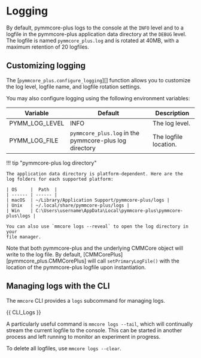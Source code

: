 # Logging

By default, pymmcore-plus logs to the console at the `INFO` level and to a
logfile in the pymmcore-plus application data directory at the `DEBUG` level.
The logfile is named `pymmcore_plus.log` and is rotated at 40MB, with a maximum
retention of 20 logfiles.

## Customizing logging

The [`pymmcore_plus.configure_logging`][] function allows you to customize the
log level, logfile name, and logfile rotation settings.

You may also configure logging using the following environment variables:

| Variable       | Default                                                | Description           |
| -------------- | ------------------------------------------------------ | --------------------- |
| PYMM_LOG_LEVEL | INFO                                                   | The log level.        |
| PYMM_LOG_FILE  | `pymmcore_plus.log` in the pymmcore-plus log directory | The logfile location. |

!!! tip "pymmcore-plus log directory"

    The application data directory is platform-dependent. Here are the
    log folders for each supported platform:

    | OS     |  Path  |
    | ------ | ------ |
    | macOS  | ~/Library/Application Support/pymmcore-plus/logs |
    | Unix   | ~/.local/share/pymmcore-plus/logs |
    | Win    | C:\Users\username\AppData\Local\pymmcore-plus\pymmcore-plus\logs |

    You can also use `mmcore logs --reveal` to open the log directory in your
    file manager.

Note that both pymmcore-plus and the underlying CMMCore object will write to the log
file. By default, [CMMCorePlus][pymmcore_plus.CMMCorePlus] will call `setPrimaryLogFile()`
with the location of the pymmcore-plus logfile upon instantiation.

## Managing logs with the CLI

The `mmcore` CLI provides a `logs` subcommand for managing logs.

{{ CLI_Logs }}

A particularly useful command is `mmcore logs --tail`, which will continually
stream the current logfile to the console. This can be started in another
process and left running to monitor an experiment in progress.

To delete all logfiles, use `mmcore logs --clear`.
